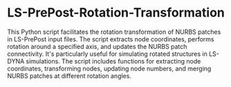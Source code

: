 # LS-PrePost-Rotation-Transformation
This Python script facilitates the rotation transformation of NURBS patches in LS-PrePost input files. The script extracts node coordinates, performs rotation around a specified axis, and updates the NURBS patch connectivity. It's particularly useful for simulating rotated structures in LS-DYNA simulations. The script includes functions for extracting node coordinates, transforming nodes, updating node numbers, and merging NURBS patches at different rotation angles.
